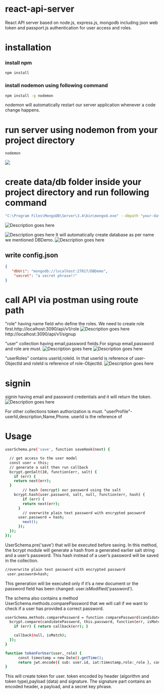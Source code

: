 # react-api-server
React API server based on node.js, express.js, mongodb including json web token and passport.js authentication for user access and roles.

# installation
### install npm
```bash
npm install
```

### install nodemon using following command
```bash
npm install -g nodemon
```

nodemon will automatically restart our server application whenever a code change happens.

# run server using nodemon from your project directory
```bash
nodemon
```
![](/nodemon.PNG)

# create data/db folder inside your project directory and run following command
```bash
"C:\Program Files\MongoDB\Server\3.4\bin\mongod.exe" --dbpath "your-data/db path"
```
![](image\dbConn.PNG "Description goes here")

![](image\dbstart.PNG "Description goes here")
It will automatically create database as per name we mentioned DBDemo.
![](image\DBdemo.PNG "Description goes here")

## write config.json
```json
{
   "dbUri": "mongodb://localhost:27017/DBDemo",
    "secret": "a secret phrase!!"
}
```

# call API via postman using route path

"role" having name field who define the roles. We need to create role first.http://localhost:3090/api/v1/role
![](image\roleApi.PNG "Description goes here")
http://localhost:3090/api/v1/signup

"user" collection having email,password fields.For signup email,password and role are must.
![](image\api1.PNG "Description goes here")
![](image\user.PNG "Description goes here")

"userRoles" contains userId,roleId. In that userId is reference of user-ObjectId and roleId is reference of role-ObjectId.
![](image\userrole.PNG "Description goes here")

# signin
signin having email and password credentials and it will return the token.
![](image\api2.PNG "Description goes here")

For other collections token authorization is must.
"userProfile"-userId,description,Name,Phone. userId is the reference of

# Usage
```bash
userSchema.pre('save', function saveHook(next) {

  // get access to the user model
  const user = this;
  // generate a salt then run callback
  bcrypt.genSalt(10, function(err, salt) {
    if (err) {
    return next(err);
  }
        // hash (encrypt) our password using the salt
    bcrypt.hash(user.password, salt, null, function(err, hash) {
        if (err) {
        return next(err);
      }
        // overwrite plain text password with encrypted password
      user.password = hash;
        next();
      });
  });
});
```
UserSchema.pre('save') that will be executed before saving. In this method, the bcrypt module will generate a hash from a generated earlier salt string and a user’s password. This hash instead of a user’s password will be saved in the collection.

```bash
//overwrite plain text password with encrypted password
 user.password=hash;
 ```

This generation will be executed only if it’s a new document or the password field has been changed:
 user.isModified('password').

The schema also contains a method UserSchema.methods.comparePassword that we will call if we want to check if a user has provided a correct password.
```bash
userSchema.methods.comparePassword = function comparePassword(candidatePassword, callback) {
  bcrypt.compare(candidatePassword, this.password, function(err, isMatch) {
    if (err) { return callback(err); }

    callback(null, isMatch);
  });
}
```
```bash
function tokenForUser(user,_role) {
      const timestamp = new Date().getTime();
      return jwt.encode({ sub: user.id, iat:timestamp,role:_role }, config.secret);
}
```
This will create token for user. token encoded by header (algorithm and token type),payload (data) and signature. The signature part contains an encoded header, a payload, and a secret key phrase.
